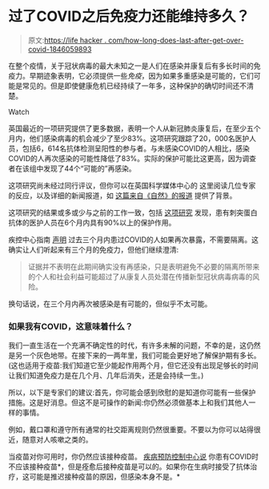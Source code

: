 # 过了COVID之后免疫力还能维持多久？

> 原文:[https://life hacker . com/how-long-does-last-after-get-over-covid-1846059893](https://lifehacker.com/how-long-does-immunity-last-after-getting-over-covid-1846059893)

在整个疫情，关于冠状病毒的最大未知之一是人们在感染并康复后有多长时间的免疫力。早期迹象表明，它必须提供一些*免疫*，因为如果多重感染是可能的，它们可能是常见的。但是即使健康危机已经持续了一年多，这种保护的确切时间还不清楚。

Watch

英国最近的一项研究提供了更多数据，表明一个人从新冠肺炎康复后，在至少五个月内，他们感染病毒的机会减少了至少83%。这项研究跟踪了20，000名医护人员，包括6，614名抗体检测呈阳性的参与者。与未感染COVID的人相比，感染COVID的人再次感染的可能性降低了83%。实际的保护可能比这更高，因为调查者在该组中发现了44个“可能的”再感染。

这项研究尚未经过同行评议，但你可以在英国科学媒体中心的 这里阅读几位专家的反应，以及详细的新闻报道，如 [这篇来自《自然》的报道](https://www.nature.com/articles/d41586-021-00071-6) 提供了背景。

这项研究的结果或多或少与之前的工作一致，包括 [这项研究](https://www.nejm.org/doi/full/10.1056/NEJMoa2034545) 发现，患有刺突蛋白抗体的医护人员在6个月内具有90%以上的保护作用。

疾控中心指南 [声明](https://www.cdc.gov/coronavirus/2019-ncov/hcp/duration-isolation.html) 过去三个月内患过COVID的人如果再次暴露，不需要隔离。这确实让人们听起来有三个月的免疫力，但他们继续澄清:

> 证据并不表明在此期间确实没有再感染，只是表明避免不必要的隔离所带来的个人和社会利益可能超过了从康复人员处潜在传播新型冠状病毒病毒的风险。

换句话说，在三个月内再次被感染是有可能的，但似乎不太可能。

### 如果我有COVID，这意味着什么？

我们一直生活在一个充满不确定性的时代，有许多未解的问题，不幸的是，这仍然是另一个灰色地带。在接下来的一两年里，我们可能会更好地了解保护期有多长。(这也适用于疫苗:我们知道它至少能起作用两个月，但它还没有出现足够长的时间让我们知道免疫力是在几个月、几年后消失，还是会持续一生。)

所以，以下是专家们的建议:首先，你可能会感到欣慰的是知道你可能有一些保护措施。这是好消息。但这不是可操作的新闻:你仍然必须做基本上和我们其他人一样的事情。

例如，戴口罩和遵守所有通常的社交距离规则仍然很重要。不要以为你可以站得很近，随意对人咳嗽之类的。

当疫苗对你可用时，你仍然应该接种疫苗。 [疾病预防控制中心说](https://www.cdc.gov/vaccines/covid-19/info-by-product/clinical-considerations.html#SARS-CoV-2-infection) 你患有COVID时不应该接种疫苗*，但是痊愈后接种疫苗是可以的。如果你在生病时接受了抗体治疗，这可能是推迟接种疫苗的原因，但感染本身不是。*